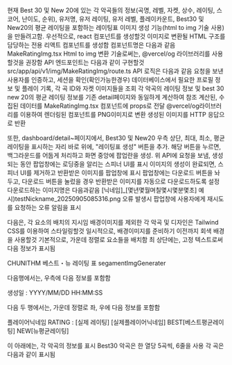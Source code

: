 현재 Best 30 및 New 20에 있는 각 악곡들의 정보(곡명, 레벨, 자켓, 상수, 레이팅, 스코어, 난이도, 순위), 유저명, 유저 레이팅, 유저 레벨, 플레이카운트, Best30 및 New20의 평균 레이팅을 포함하는 레이팅표 이미지 생성 기능(html to img 기술 사용)을 만들려고함.
우선적으로, react 컴포넌트를 생성할것
이미지로 변환될 HTML 구조를 담당하는 전용 리액트 컴포넌트를 생성함
컴포넌트명은 다음과 같음
MakeRatingImg.tsx
Html to img 변환 기술로써는, @vercel/og 라이브러리를 사용할것을 권장함
API 엔드포인트는 다음과 같이 구현할것
src/app/api/v1/img/MakeRatingImg/route.ts
API 로직은 다음과 같음
요청을 보낸 사용자를 인증하고, 세션을 확인(확인가능한경우)
데이터베이스에서 필요한 프로필 정보 및 플레이 기록, 각 곡 ID와 자켓 이미지들을 조회
각 악곡의 레이팅 정보 및 best 30 new 20의 평균 레이팅 정보를 기존 detail페이지와 동일하게 계산하여 참조
계산된, 수집된 데이터를 MakeRatingImg.tsx 컴포넌트에 props로 전달
@vercel/og라이브러리를 이용하여 렌더링된 컴포넌트를 PNG이미지로 변환
생성된 이미지를 HTTP 응답으로 반환

또한, dashboard/detail~페이지에서, Best30 및 New20 우측 상단, 최대, 최소, 평균 레이팅을 표시하는 자리 바로 위에, "레이팅표 생성" 버튼을 추가.
해당 버튼을 누르면, 백그라운드를 어둡게 처리하고 화면 중앙에 팝업란을 생성. 위 API에 요청을 보냄, 생성되는 동안 팝업창에는 로딩중을 알리는 스피너 UI를 표시
이미지의 생성이 완료되면, 스피너 UI를 제거하고 반환받은 이미지를 팝업창에 표시
팝업창에는 다운로드 버튼을 놔두고, 다운로드 버튼을 눌렀을 경우 반환받은 이미지를 자동으로 다운로드하도록 설정
다운로드하는 이미지명은 다음과같음 [닉네임]_[몇년몇월며칠몇시몇분몇초]
예시)testNickname_20250905085316.png
오류 발생시 팝업창에 사용자에게 재시도를 요청하는 오류 알림을 표시

다음은, 각 요소의 배치의 지시임
배경이미지를 제외한 각 악곡 및 디자인은 Tailwind CSS를 이용하여 스타일링할것
일시적으로, 배경이미지를 준비하기 이전까지 회색 배경을 사용할것
기본적으로, 가운데 정렬로 요소들을 배치함
최 상단에는, 고정 텍스트로써 다음 정보가 표시됨

CHUNITHM 베스트・뉴 레이팅 표
segamentImgGenerater

다음행에서는,  우측에 다음 정보를 포함함

생성일 : YYYY/MM/DD HH:MM:SS

다음 두 행에서는, 가운데 정렬로 좌, 우에 다음 정보를 포함함

플레이어닉네임        RATING : [실제 레이팅]
[실제플레이어닉네임]    BEST[베스트평균레이팅] NEW[뉴평균레이팅]

이 아래에는, 각 악곡의 정보를 표시
Best30
악곡은 한 열당 5곡씩, 6줄을 사용
각 곡은 다음과 같이 표시됨

